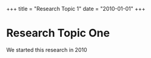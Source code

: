 +++
title = "Research Topic 1"
date = "2010-01-01"
+++

# Research Topic One

We started this research in 2010
